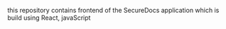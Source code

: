 this repository contains frontend of the SecureDocs application which is build using React, javaScript
